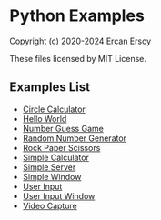 # Python Examples

Copyright (c) 2020-2024 [Ercan Ersoy](http://ercanersoy.net)

These files licensed by MIT License.

## Examples List

* [Circle Calculator](circle-calculator)
* [Hello World](hello-world)
* [Number Guess Game](number-guess-game)
* [Random Number Generator](random-number-generator)
* [Rock Paper Scissors](rock-paper-scissors)
* [Simple Calculator](simple-calculator)
* [Simple Server](simple-server)
* [Simple Window](simple-server-window)
* [User Input](user-input)
* [User Input Window](user-input-window)
* [Video Capture](video-capture)
